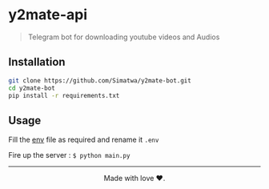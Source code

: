 # y2mate-api

> Telegram bot for downloading youtube videos and Audios

## Installation

```sh
git clone https://github.com/Simatwa/y2mate-bot.git
cd y2mate-bot
pip install -r requirements.txt
```

## Usage

Fill the [env](env) file as required and rename it `.env`

Fire up the server : `$ python main.py`

---

<p align="center">Made with love ❤️.</p>